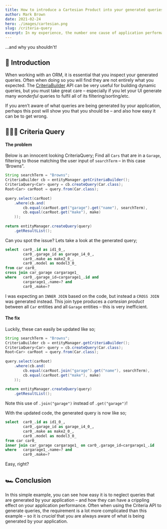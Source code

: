 ```yaml
---
title: How to introduce a Cartesian Product into your generated queries
author: Mark Brown
date: 2021-02-24
hero: ./images/cartesian.png
slug: /criteria-query
excerpt: In my experience, the number one cause of application performance problems is not your application code – it’s your persistence layer. Problems in this area can be caused by many different ‘sins’; Improper entity relationships (think LAZY vs EAGER fetching), Inefficient queries or indeed the cardinal sin – N+1 queries! A lot of the time the application can end up in this way as a result of a lack of awareness of what you are asking the persistence layer to do. Often, you’ll find that simply enabling logging of sql statements will open your eyes to the problem. In fact, when using a data access framework that generates statements on your behalf – it should be mandatory that you inspect the generated statements to ensure both their effectiveness, and their performance.
---
```


...and why you shouldn't!


## 👋 Introduction
When working with an ORM, it is essential that you inspect your generated queries. Often when doing so you will find they are not entirely what you expected. The [CriteriaBuilder](https://docs.oracle.com/javaee/7/api/javax/persistence/criteria/CriteriaBuilder.html) API can be very useful for building dynamic queries, but you must take great care – especially if you let your UI generate many _wonderful_ queries to fulfil all of its filtering/sorting/etc.

If you aren’t aware of what queries are being generated by your application, perhaps this post will show you that you should be – and also how easy it can be to get wrong.

## 🕵🏻‍♂️ Criteria Query
#### The problem
Below is an innocent looking CriteriaQuery; Find all `Cars` that are in a `Garage`, filtering to those matching the user input of `searchTerm` – in this case ‘Browns”.

```java
String searchTerm = "Browns";
CriteriaBuilder cb = entityManager.getCriteriaBuilder();
CriteriaQuery<Car> query = cb.createQuery(Car.class);
Root<Car> carRoot = query.from(Car.class);
 
query.select(carRoot)
    .where(cb.and(                           
        cb.equal(carRoot.get("garage").get("name"), searchTerm),
        cb.equal(carRoot.get("make"), make)
    ));
 
return entityManager.createQuery(query)
    .getResultList();
```

Can you spot the issue? Lets take a look at the generated query;

```sql
select  car0_.id as id1_0_, 
        car0_.garage_id as garage_i4_0_, 
        car0_.make as make2_0_, 
        car0_.model as model3_0_ 
from car car0_ 
cross join car_garage cargarage1_ 
where   car0_.garage_id=cargarage1_.id and 
        cargarage1_.name=? and 
        car0_.make=?
```

I was expecting an `INNER JOIN` based on the code, but instead a `CROSS JOIN` was generated instead. This join type produces a _cartesian product_ between all `Car` entities and all `Garage` entities – this is very inefficient.

#### The fix
Luckily, these can easily be updated like so;

```java
String searchTerm = "Browns";
CriteriaBuilder cb = entityManager.getCriteriaBuilder();
CriteriaQuery<Car> query = cb.createQuery(Car.class);
Root<Car> carRoot = query.from(Car.class);
 
query.select(carRoot)
    .where(cb.and(                           
        cb.equal(carRoot.join("garage").get("name"), searchTerm),
        cb.equal(carRoot.get("make"), make)
    ));
 
return entityManager.createQuery(query)
    .getResultList();
```

Note this use of `.join("garage")` instead of `.get("garage")`!

With the updated code, the generated query is now like so;

```sql
select  car0_.id as id1_0_, 
        car0_.garage_id as garage_i4_0_, 
        car0_.make as make2_0_, 
        car0_.model as model3_0_ 
from car car0_ 
inner join car_garage cargarage1_ on car0_.garage_id=cargarage1_.id 
where   cargarage1_.name=? and 
        car0_.make=?
```

Easy, right?

## 🏎 Conclusion
In this simple example, you can see how easy it is to neglect queries that are generated by your application – and how they can have a crippling effect on your application performance. Often when using the Criteria API to generate queries, the requirement is a lot more complicated than this example – so it is _crucial_ that you are always aware of what is being generated by your application.